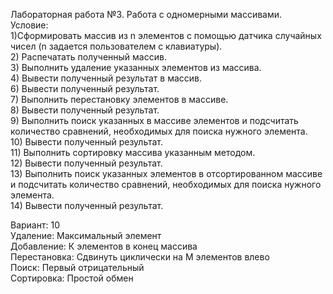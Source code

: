 Лабораторная работа №3.  Работа с одномерными массивами.  
Условие:  
    1)Сформировать массив из n элементов с помощью датчика случайных чисел (n задается пользователем с клавиатуры).  
    2) Распечатать полученный массив.  
    3) Выполнить удаление указанных элементов из массива.  
    4) Вывести полученный результат в массив.  
    6) Вывести полученный результат.  
    7) Выполнить перестановку элементов в массиве.  
    8) Вывести полученный результат.  
    9) Выполнить поиск указанных в массиве элементов и подсчитать количество сравнений, необходимых для поиска нужного элемента.  
    10) Вывести полученный результат.  
    11) Выполнить сортировку массива указанным методом.  
    12) Вывести полученный результат.  
    13) Выполнить поиск указанных элементов в отсортированном массиве и подсчитать количество сравнений, необходимых для поиска нужного элемента.  
    14) Вывести полученный результат.    
  
Вариант: 10  
Удаление: Максимальный элемент  
Добавление: К элементов в конец массива   
Перестановка: Сдвинуть циклически на M элементов влево  
Поиск: Первый отрицательный  
Сортировка: Простой обмен
